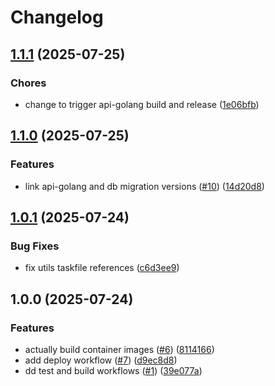 # Changelog

## [1.1.1](https://github.com/sidpalas/capstone/compare/services/go/api-golang@1.1.0...services/go/api-golang@1.1.1) (2025-07-25)


### Chores

* change to trigger api-golang build and release ([1e06bfb](https://github.com/sidpalas/capstone/commit/1e06bfbdcbb76a5be7bf59fb6d74305f0e3af79b))

## [1.1.0](https://github.com/sidpalas/capstone/compare/services/go/api-golang@1.0.1...services/go/api-golang@1.1.0) (2025-07-25)


### Features

* link api-golang and db migration versions ([#10](https://github.com/sidpalas/capstone/issues/10)) ([14d20d8](https://github.com/sidpalas/capstone/commit/14d20d8be7825bed576fd133a0ea553d28633293))

## [1.0.1](https://github.com/sidpalas/capstone/compare/services/go/api-golang@1.0.0...services/go/api-golang@1.0.1) (2025-07-24)


### Bug Fixes

* fix utils taskfile references ([c6d3ee9](https://github.com/sidpalas/capstone/commit/c6d3ee9f7ac7fb5d3999205b58788bd9fb1aea3b))

## 1.0.0 (2025-07-24)


### Features

* actually build container images ([#6](https://github.com/sidpalas/capstone/issues/6)) ([8114166](https://github.com/sidpalas/capstone/commit/81141669012054321ccd0b5a3db16024435a7e97))
* add deploy workflow ([#7](https://github.com/sidpalas/capstone/issues/7)) ([d9ec8d8](https://github.com/sidpalas/capstone/commit/d9ec8d808cb8a664e4f96bf053f594cbff51231a))
* dd test and build workflows ([#1](https://github.com/sidpalas/capstone/issues/1)) ([39e077a](https://github.com/sidpalas/capstone/commit/39e077aa58b0818070453d0efe89f551bb143a67))
